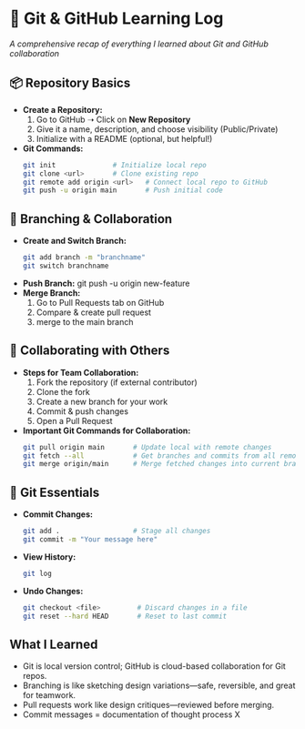 # 🚀 Git & GitHub Learning Log  
_A comprehensive recap of everything I learned about Git and GitHub collaboration_
## 📦 Repository Basics
- **Create a Repository:**
  1. Go to GitHub ➝ Click on **New Repository**
  2. Give it a name, description, and choose visibility (Public/Private)
  3. Initialize with a README (optional, but helpful!)
- **Git Commands:**
  ```bash
  git init              # Initialize local repo
  git clone <url>       # Clone existing repo
  git remote add origin <url>   # Connect local repo to GitHub
  git push -u origin main       # Push initial code
## 🌱 Branching & Collaboration
- **Create and Switch Branch:**
  ```bash
  git add branch -m "branchname"
  git switch branchname
- **Push Branch:**
  git push -u origin new-feature
- **Merge Branch:**
  1. Go to Pull Requests tab on GitHub
  2. Compare & create pull request
  3. merge to the main branch
## 🤝 Collaborating with Others
- **Steps for Team Collaboration:**
  1. Fork the repository (if external contributor)
  2. Clone the fork
  3. Create a new branch for your work
  4. Commit & push changes
  5. Open a Pull Request
- **Important Git Commands for Collaboration:**
  ```bash
  git pull origin main       # Update local with remote changes
  git fetch --all            # Get branches and commits from all remotes
  git merge origin/main      # Merge fetched changes into current branch
## 🧠 Git Essentials
- **Commit Changes:**
  ```bash
  git add .                  # Stage all changes
  git commit -m "Your message here"
- **View History:**
  ```bash
  git log
- **Undo Changes:**
  ```bash
  git checkout <file>         # Discard changes in a file
  git reset --hard HEAD       # Reset to last commit
## What I Learned
- Git is local version control; GitHub is cloud-based collaboration for Git repos.
- Branching is like sketching design variations—safe, reversible, and great for teamwork.
- Pull requests work like design critiques—reviewed before merging.
- Commit messages = documentation of thought process X
